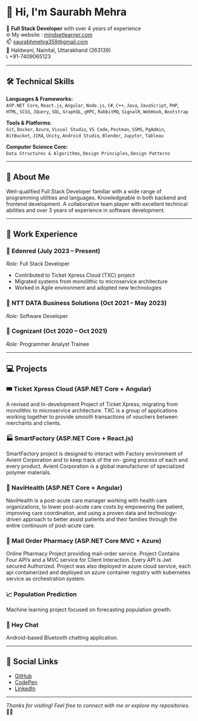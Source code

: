 # 👋 Hi, I'm Saurabh Mehra

🚀 **Full Stack Developer** with over 4 years of experience  
🌐 My website : [mindsetlearner.com](https://www.mindsetlearner.com)  
📫 saurabhmehra359@gmail.com  
📍 Haldwani, Nainital, Uttarakhand (263139)  
📞 +91-7409065123  

---

## 🛠 Technical Skills

**Languages & Frameworks:**  
`ASP.NET Core`, `React.js`, `Angular`, `Node.js`, `C#`, `C++`, `Java`, `JavaScript`, `PHP`, `HTML`, `SCSS`, `JQuery`, `SQL`, `GraphQL`, `gRPC`, `RabbitMQ`, `SignalR`, `WebHook`, `Bootstrap`

**Tools & Platforms:**  
`Git`, `Docker`, `Azure`, `Visual Studio`, `VS Code`, `Postman`, `SSMS`, `PgAdmin`, `BitBucket`, `JIRA`, `Unity`, `Android Studio`, `Blender`, `Jupyter`, `Tableau`

**Computer Science Core:**  
`Data Structures & Algorithms`, `Design Principles`, `Design Patterns`

---

## 🧠 About Me

Well-qualified Full Stack Developer familiar with a wide range of programming utilities and languages. Knowledgeable in both backend and frontend development. A collaborative team player with excellent technical abilities and over 3 years of experience in software development.

---

## 💼 Work Experience

### 🏢 **Edenred** (July 2023 – Present)  
*Role:* Full Stack Developer  
- Contributed to Ticket Xpress Cloud (TXC) project  
- Migrated systems from monolithic to microservice architecture  
- Worked in Agile environment and adopted new technologies

### 🏢 **NTT DATA Business Solutions** (Oct 2021 – May 2023)  
*Role:* Software Developer

### 🏢 **Cognizant** (Oct 2020 – Oct 2021)  
*Role:* Programmer Analyst Trainee

---

## 💻 Projects

### 🎟 Ticket Xpress Cloud (ASP.NET Core + Angular)  
A revised and In-development Project of Ticket Xpress, migrating from monolithic to microservice architecture. TXC is a group of applications working together to provide smooth transactions of vouchers between merchants and clients.

### 🏭 SmartFactory (ASP.NET Core + React.js)  
SmartFactory project is designed to interact with Factory environment of Avient Corporation and to keep track of the on- going process of each and every product. Avient Corporation is a global manufacturer of specialized polymer materials.

### 🏥 NaviHealth (ASP.NET Core + Angular)  
NaviHealth is a post-acute care manager working with health care organizations, to lower post-acute care costs by empowering the patient, improving care coordination, and using a proven data and technology-driven approach to better assist patients and their families through the entire continuum of post-acute care.

### 💊 Mail Order Pharmacy (ASP.NET Core MVC + Azure)  
Online Pharmacy Project providing mail-order service. Project Contains Four API’s and a MVC service for Client Interaction. Every API is Jwt secured Authorized. Project was also deployed in azure cloud service, each api containerized and deployed on azure container registry with kubernetes service as orchestration system.

### 📈 Population Prediction  
Machine learning project focused on forecasting population growth.

### 📱 Hey Chat  
Android-based Bluetooth chatting application.

---

## 🔗 Social Links

- [GitHub](https://github.com/Saurabh359)  
- [CodePen](https://codepen.io/saurabh359)  
- [LinkedIn](https://www.linkedin.com/in/saurabh-m-053283128/)  

---

_Thanks for visiting! Feel free to connect with me or explore my repositories._ 👨‍💻
